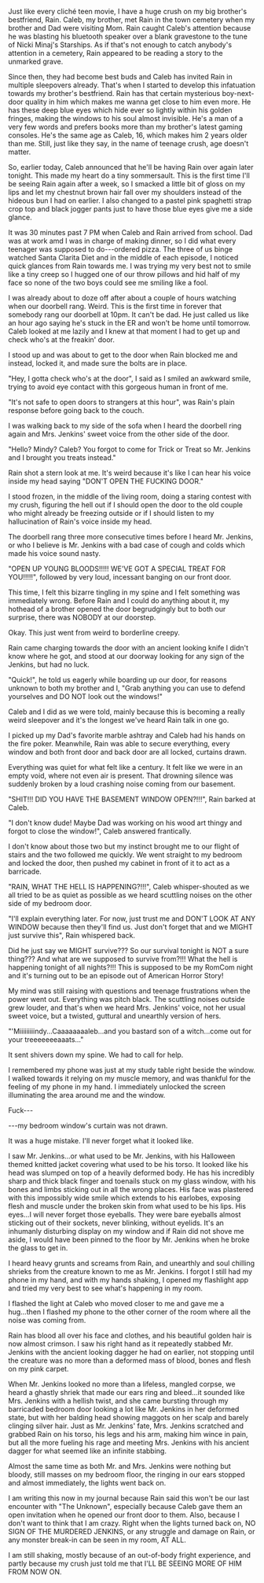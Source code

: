 Just like every cliché teen movie, I have a huge crush on my big brother's bestfriend, Rain. Caleb, my brother, met Rain in the town cemetery when my brother and Dad were visiting Mom. Rain caught Caleb's attention because he was blasting his bluetooth speaker over a blank gravestone to the tune of Nicki Minaj's Starships. As if that's not enough to catch anybody's attention in a cemetery, Rain appeared to be reading a story to the unmarked grave.

Since then, they had become best buds and Caleb has invited Rain in multiple sleepovers already. That's when I started to develop this infatuation towards my brother's bestfriend. Rain has that certain mysterious boy-next-door quality in him which makes me wanna get close to him even more. He has these deep blue eyes which hide ever so lightly within his golden fringes, making the windows to his soul almost invisible. He's a man of a very few words and prefers books more than my brother's latest gaming consoles. He's the same age as Caleb, 16, which makes him 2 years older than me. Still, just like they say, in the name of teenage crush, age doesn't matter.

So, earlier today, Caleb announced that he'll be having Rain over again later tonight. This made my heart do a tiny sommersault. This is the first time I'll be seeing Rain again after a week, so I smacked a little bit of gloss on my lips and let my chestnut brown hair fall over my shoulders instead of the hideous bun I had on earlier. I also changed to a pastel pink spaghetti strap crop top and black jogger pants just to have those blue eyes give me a side glance.

It was 30 minutes past 7 PM when Caleb and Rain arrived from school. Dad was at work amd I was in charge of making dinner, so I did what every teenager was supposed to do---ordered pizza. The three of us binge watched Santa Clarita Diet and in the middle of each episode, I noticed quick glances from Rain towards me. I was trying my very best not to smile like a tiny creep so I hugged one of our throw pillows and hid half of my face so none of the two boys could see me smiling like a fool.

I was already about to doze off after about a couple of hours watching when our doorbell rang. Weird. This is the first time in forever that somebody rang our doorbell at 10pm. It can't be dad. He just called us like an hour ago saying he's stuck in the ER and won't be home until tomorrow. Caleb looked at me lazily and I knew at that moment I had to get up and check who's at the freakin' door.

I stood up and was about to get to the door when Rain blocked me and instead, locked it, and made sure the bolts are in place.

"Hey, I gotta check who's at the door", I said as I smiled an awkward smile, trying to avoid eye contact with this gorgeous human in front of me.

"It's not safe to open doors to strangers at this hour", was Rain's plain response before going back to the couch.

I was walking back to my side of the sofa when I heard the doorbell ring again and Mrs. Jenkins' sweet voice from the other side of the door.

"Hello? Mindy? Caleb? You forgot to come for Trick or Treat so Mr. Jenkins and I brought you treats instead."

Rain shot a stern look at me. It's weird because it's like I can hear his voice inside my head saying "DON'T OPEN THE FUCKING DOOR."

I stood frozen, in the middle of the living room, doing a staring contest with my crush, figuring the hell out if I should open the door to the old couple who might already be freezing outside or if I should listen to my hallucination of Rain's voice inside my head.

The doorbell rang three more consecutive times before I heard Mr. Jenkins, or who I believe is Mr. Jenkins with a bad case of cough and colds which made his voice sound nasty.

"OPEN UP YOUNG BLOODS!!!!! WE'VE GOT A SPECIAL TREAT FOR YOU!!!!!", followed by very loud, incessant banging on our front door.

This time, I felt this bizarre tingling in my spine and I felt something was immediately wrong. Before Rain and I could do anything about it, my hothead of a brother opened the door begrudgingly but to both our surprise, there was NOBODY at our doorstep.

Okay. This just went from weird to borderline creepy.

Rain came charging towards the door with an ancient looking knife I didn't know where he got, and stood at our doorway looking for any sign of the Jenkins, but had no luck.

"Quick!", he told us eagerly while boarding up our door, for reasons unknown to both my brother and I, "Grab anything you can use to defend yourselves and DO NOT look out the windows!"

Caleb and I did as we were told, mainly because this is becoming a really weird sleepover and it's the longest we've heard Rain talk in one go.

I picked up my Dad's favorite marble ashtray and Caleb had his hands on the fire poker. Meanwhile, Rain was able to secure everything, every window and both front door and back door are all locked, curtains drawn.

Everything was quiet for what felt like a century. It felt like we were in an empty void, where not even air is present. That drowning silence was suddenly broken by a loud crashing noise coming from our basement.

"SHIT!!! DID YOU HAVE THE BASEMENT WINDOW OPEN?!!!", Rain barked at Caleb.

"I don't know dude! Maybe Dad was working on his wood art thingy and forgot to close the window!", Caleb answered frantically.

I don't know about those two but my instinct brought me to our flight of stairs and the two followed me quickly. We went straight to my bedroom and locked the door, then pushed my cabinet in front of it to act as a barricade.

"RAIN, WHAT THE HELL IS HAPPENING?!!!", Caleb whisper-shouted as we all tried to be as quiet as possible as we heard scuttling noises on the other side of my bedroom door.

"I'll explain everything later. For now, just trust me and DON'T LOOK AT ANY WINDOW because then they'll find us. Just don't forget that and we MIGHT just survive this", Rain whispered back.

Did he just say we MIGHT survive??? So our survival tonight is NOT a sure thing??? And what are we supposed to survive from?!!! What the hell is happening tonight of all nights?!!! This is supposed to be my RomCom night and it's turning out to be an episode out of American Horror Story!

My mind was still raising with questions and teenage frustrations when the power went out. Everything was pitch black. The scuttling noises outside grew louder, and that's when we heard Mrs. Jenkins' voice, not her usual sweet voice, but a twisted, guttural and unearthly version of hers.

"'Miiiiiiiiindy...Caaaaaaaaleb...and you bastard son of a witch...come out for your treeeeeeeaaats..."

It sent shivers down my spine. We had to call for help.

I remembered my phone was just at my study table right beside the window. I walked towards it relying on my muscle memory, and was thankful for the feeling of my phone in my hand. I immediately unlocked the screen illuminating the area around me and the window. 

Fuck---

---my bedroom window's curtain was not drawn.

It was a huge mistake. I'll never forget what it looked like.

I saw Mr. Jenkins...or what used to be Mr. Jenkins, with his Halloween themed knitted jacket covering what used to be his torso. It looked like his head was slumped on top of a heavily deformed body. He has his incredibly sharp and thick black finger and toenails stuck on my glass window, with his bones and limbs sticking out in all the wrong places. His face was plastered with this impossibly wide smile which extends to his earlobes, exposing flesh and muscle under the broken skin from what used to be his lips. His eyes...I will never forget those eyeballs. They were bare eyeballs almost sticking out of their sockets, never blinking, without eyelids. It's an inhumanly disturbing display on my window and if Rain did not shove me aside, I would have been pinned to the floor by Mr. Jenkins when he broke the glass to get in.

I heard heavy grunts and screams from Rain, and unearthly and soul chilling shrieks from the creature known to me as Mr. Jenkins. I forgot I still had my phone in my hand, and with my hands shaking, I opened my flashlight app and tried my very best to see what's happening in my room.

I flashed the light at Caleb who moved closer to me and gave me a hug...then I flashed my phone to the other corner of the room where all the noise was coming from.

Rain has blood all over his face and clothes, and his beautiful golden hair is now almost crimson. I saw his right hand as it repeatedly stabbed Mr. Jenkins with the ancient looking dagger he had on earlier, not stopping until the creature was no more than a deformed mass of blood, bones and flesh on my pink carpet. 

When Mr. Jenkins looked no more than a lifeless, mangled corpse, we heard a ghastly shriek that made our ears ring and bleed...it sounded like Mrs. Jenkins with a hellish twist, and she came bursting through my barricaded bedroom door looking a lot like Mr. Jenkins in her deformed state, but with her balding head showing maggots on her scalp and barely clinging silver hair. Just as Mr. Jenkins' fate, Mrs. Jenkins scratched and grabbed Rain on his torso, his legs and his arm, making him wince in pain, but all the more fueling his rage and meeting Mrs. Jenkins with his ancient dagger for what seemed like an infinite stabbing. 

Almost the same time as both Mr. and Mrs. Jenkins were nothing but bloody, still masses on my bedroom floor, the ringing in our ears stopped and almost immediately, the lights went back on.

I am writing this now in my journal because Rain said this won't be our last encounter with "The Unknown", especially because Caleb gave them an open invitation when he opened our front door to them. Also, because I don't want to think that I am crazy. Right when the lights turned back on, NO SIGN OF THE MURDERED JENKINS, or any struggle and damage on Rain, or any monster break-in can be seen in my room, AT ALL.

I am still shaking, mostly because of an out-of-body fright experience, and partly because my crush just told me that I'LL BE SEEING MORE OF HIM FROM NOW ON.